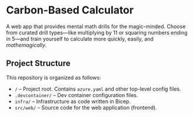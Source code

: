 # Carbon-Based Calculator

A web app that provides mental math drills for the magic-minded. Choose from
curated drill types—like multiplying by 11 or squaring numbers ending in 5—and
train yourself to calculate more quickly, easily, and *mathemagically*.

## Project Structure

This repository is organized as follows:
- `/` – Project root. Contains `azure.yaml` and other top-level config files.
- `.devcontainer/` – Dev container configuration files.
- `infra/` – Infrastructure as code written in Bicep.
- `src/web/` – Source code for the web application (frontend).
